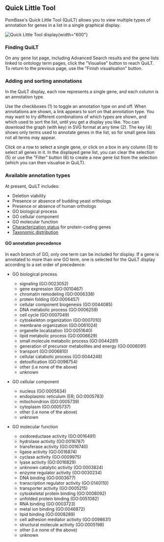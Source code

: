 ## Quick Little Tool

PomBase's Quick Little Tool (QuiLT) allows you to view multiple types
of annotation for genes in a list in a single graphical display.

![Quick Little Tool display](assets/quilt_display.png){width="600"}

### Finding QuiLT

On any gene list page, including Advanced Search results and the gene
lists linked to ontology term pages, click the "Visualise" button to
reach QuiLT. To return to the previous page, use the "Finish
visualisation" button.

### Adding and sorting annotations

In the QuiLT display, each row represents a single gene, and each
column is an annotation type.

Use the checkboxes (1) to toggle an annotation type on and off. When
annotations are shown, a link appears to sort on that annotation
type. You may want to try different combinations of which types are
shown, and which used to sort the list, until you get a display you
like. You can download the graph (with key) in SVG format at any time
(2). The key (4) shows only terms used to annotate genes in the list,
so for small gene lists not all terms may appear.

Click on a row to select a single gene, or click on a box in any
column (3) to select all genes in it. In the displayed gene list, you
can clear the selection (5) or use the "Filter" button (6) to create a
new gene list from the selection (which you can then visualise in
QuiLT).


### Available annotation types

At present, QuiLT includes:

- Deletion viability
- Presence or absence of budding yeast orthologs
- Presence or absence of human orthologs
- GO biological process
- GO cellular component
- GO molecular function
- [Characterization status](/status/gene-characterisation) for protein-coding genes
- [Taxonomic distribution](/documentation/taxonomic-conservation)

#### GO annotation precedence

In each branch of GO, only one term can be included for display. If a
gene is annotated to more than one GO term, one is selected for the
QuiLT display according to a set order of precedence:

 * GO biological process
     - signaling (GO:0023052)
     - gene expression (GO:0010467)
     - chromatin remodeling (GO:0006338)
     - protein folding (GO:0006457)
     - cellular component biogenesis (GO:0044085)
     - DNA metabolic process (GO:0006259)
     - cell cycle (GO:0007049)
     - cytoskeleton organization (GO:0007010)
     - membrane organization (GO:0061024)
     - organelle localization (GO:0051640)
     - lipid metabolic process (GO:0006629)
     - small molecule metabolic process (GO:0044281)
     - generation of precursor metabolites and energy (GO:0006091)
     - transport (GO:0006810)
     - cellular catabolic process (GO:0044248)
     - detoxification (GO:0098754)
     - other (i.e none of the above)
     - unknown

 * GO cellular component
     - nucleus (GO:0005634)
     - endoplasmic reticulum (ER; GO:0005783)
     - mitochondrion (GO:0005739)
     - cytoplasm (GO:0005737)
     - other (i.e none of the above)
     - unknown

 * GO molecular function
     - oxidoreductase activity (GO:0016491)
     - hydrolase activity (GO:0016787)
     - transferase activity (GO:0016740)
     - ligase activity (GO:0016874)
     - cyclase activity (GO:0009975)
     - lyase activity (GO:0016829)
     - unknown catalytic activity (GO:0003824)
     - enzyme regulator activity (GO:0030234)
     - DNA binding (GO:0003677)
     - transcription regulator activity (GO:0140110)
     - transporter activity (GO:0005215)
     - cytoskeletal protein binding (GO:0008092)
     - unfolded protein binding (GO:0051082)
     - RNA binding (GO:0003723)
     - metal ion binding (GO:0046872)
     - lipid binding (GO:0008289)
     - cell adhesion mediator activity (GO:0098631)
     - structural molecule activity (GO:0005198)
     - other (i.e none of the above)
     - unknown

